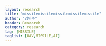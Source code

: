 ```yaml
---
layout: research
title: "missilemissilemissilemissilemissile"
author: "김민수"
header: Research 
category: research 
tag: [MISSILE]
taglist: [UAV,MISSILE,AI]
---
```


